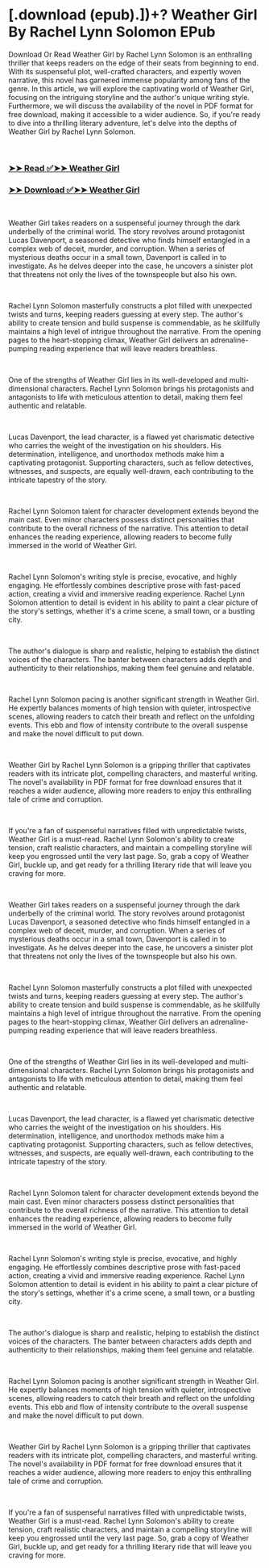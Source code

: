 # [.download (epub).])+? Weather Girl By Rachel Lynn Solomon EPub

<p>Download Or Read Weather Girl by Rachel Lynn Solomon is an enthralling thriller that keeps readers on the edge of their seats from beginning to end. With its suspenseful plot, well-crafted characters, and expertly woven narrative, this novel has garnered immense popularity among fans of the genre. In this article, we will explore the captivating world of Weather Girl, focusing on the intriguing storyline and the author's unique writing style. Furthermore, we will discuss the availability of the novel in PDF format for free download, making it accessible to a wider audience. So, if you're ready to dive into a thrilling literary adventure, let's delve into the depths of Weather Girl by Rachel Lynn Solomon.</p>
<p>&nbsp;</p>

### [➤➤ Read ✅➤➤ Weather Girl](https://pdf2worldwide.blogspot.com/id/53369734)

### [➤➤ Download ✅➤➤ Weather Girl](https://pdf2worldwide.blogspot.com/id/53369734)

<p>&nbsp;</p>
<p>Weather Girl takes readers on a suspenseful journey through the dark underbelly of the criminal world. The story revolves around protagonist Lucas Davenport, a seasoned detective who finds himself entangled in a complex web of deceit, murder, and corruption. When a series of mysterious deaths occur in a small town, Davenport is called in to investigate. As he delves deeper into the case, he uncovers a sinister plot that threatens not only the lives of the townspeople but also his own.</p>
<p>&nbsp;</p>
<p>Rachel Lynn Solomon masterfully constructs a plot filled with unexpected twists and turns, keeping readers guessing at every step. The author's ability to create tension and build suspense is commendable, as he skillfully maintains a high level of intrigue throughout the narrative. From the opening pages to the heart-stopping climax, Weather Girl delivers an adrenaline-pumping reading experience that will leave readers breathless.</p>
<p>&nbsp;</p>
<p>One of the strengths of Weather Girl lies in its well-developed and multi-dimensional characters. Rachel Lynn Solomon brings his protagonists and antagonists to life with meticulous attention to detail, making them feel authentic and relatable.</p>
<p>&nbsp;</p>
<p>Lucas Davenport, the lead character, is a flawed yet charismatic detective who carries the weight of the investigation on his shoulders. His determination, intelligence, and unorthodox methods make him a captivating protagonist. Supporting characters, such as fellow detectives, witnesses, and suspects, are equally well-drawn, each contributing to the intricate tapestry of the story.</p>
<p>&nbsp;</p>
<p>Rachel Lynn Solomon talent for character development extends beyond the main cast. Even minor characters possess distinct personalities that contribute to the overall richness of the narrative. This attention to detail enhances the reading experience, allowing readers to become fully immersed in the world of Weather Girl.</p>
<p>&nbsp;</p>
<p>Rachel Lynn Solomon's writing style is precise, evocative, and highly engaging. He effortlessly combines descriptive prose with fast-paced action, creating a vivid and immersive reading experience. Rachel Lynn Solomon attention to detail is evident in his ability to paint a clear picture of the story's settings, whether it's a crime scene, a small town, or a bustling city.</p>
<p>&nbsp;</p>
<p>The author's dialogue is sharp and realistic, helping to establish the distinct voices of the characters. The banter between characters adds depth and authenticity to their relationships, making them feel genuine and relatable.</p>
<p>&nbsp;</p>
<p>Rachel Lynn Solomon pacing is another significant strength in Weather Girl. He expertly balances moments of high tension with quieter, introspective scenes, allowing readers to catch their breath and reflect on the unfolding events. This ebb and flow of intensity contribute to the overall suspense and make the novel difficult to put down.</p>
<p>&nbsp;</p>
<p>Weather Girl by Rachel Lynn Solomon is a gripping thriller that captivates readers with its intricate plot, compelling characters, and masterful writing. The novel's availability in PDF format for free download ensures that it reaches a wider audience, allowing more readers to enjoy this enthralling tale of crime and corruption.</p>
<p>&nbsp;</p>
<p>If you're a fan of suspenseful narratives filled with unpredictable twists, Weather Girl is a must-read. Rachel Lynn Solomon's ability to create tension, craft realistic characters, and maintain a compelling storyline will keep you engrossed until the very last page. So, grab a copy of Weather Girl, buckle up, and get ready for a thrilling literary ride that will leave you craving for more.</p>
<p>&nbsp;</p>
<p>Weather Girl takes readers on a suspenseful journey through the dark underbelly of the criminal world. The story revolves around protagonist Lucas Davenport, a seasoned detective who finds himself entangled in a complex web of deceit, murder, and corruption. When a series of mysterious deaths occur in a small town, Davenport is called in to investigate. As he delves deeper into the case, he uncovers a sinister plot that threatens not only the lives of the townspeople but also his own.</p>
<p>&nbsp;</p>
<p>Rachel Lynn Solomon masterfully constructs a plot filled with unexpected twists and turns, keeping readers guessing at every step. The author's ability to create tension and build suspense is commendable, as he skillfully maintains a high level of intrigue throughout the narrative. From the opening pages to the heart-stopping climax, Weather Girl delivers an adrenaline-pumping reading experience that will leave readers breathless.</p>
<p>&nbsp;</p>
<p>One of the strengths of Weather Girl lies in its well-developed and multi-dimensional characters. Rachel Lynn Solomon brings his protagonists and antagonists to life with meticulous attention to detail, making them feel authentic and relatable.</p>
<p>&nbsp;</p>
<p>Lucas Davenport, the lead character, is a flawed yet charismatic detective who carries the weight of the investigation on his shoulders. His determination, intelligence, and unorthodox methods make him a captivating protagonist. Supporting characters, such as fellow detectives, witnesses, and suspects, are equally well-drawn, each contributing to the intricate tapestry of the story.</p>
<p>&nbsp;</p>
<p>Rachel Lynn Solomon talent for character development extends beyond the main cast. Even minor characters possess distinct personalities that contribute to the overall richness of the narrative. This attention to detail enhances the reading experience, allowing readers to become fully immersed in the world of Weather Girl.</p>
<p>&nbsp;</p>
<p>Rachel Lynn Solomon's writing style is precise, evocative, and highly engaging. He effortlessly combines descriptive prose with fast-paced action, creating a vivid and immersive reading experience. Rachel Lynn Solomon attention to detail is evident in his ability to paint a clear picture of the story's settings, whether it's a crime scene, a small town, or a bustling city.</p>
<p>&nbsp;</p>
<p>The author's dialogue is sharp and realistic, helping to establish the distinct voices of the characters. The banter between characters adds depth and authenticity to their relationships, making them feel genuine and relatable.</p>
<p>&nbsp;</p>
<p>Rachel Lynn Solomon pacing is another significant strength in Weather Girl. He expertly balances moments of high tension with quieter, introspective scenes, allowing readers to catch their breath and reflect on the unfolding events. This ebb and flow of intensity contribute to the overall suspense and make the novel difficult to put down.</p>
<p>&nbsp;</p>
<p>Weather Girl by Rachel Lynn Solomon is a gripping thriller that captivates readers with its intricate plot, compelling characters, and masterful writing. The novel's availability in PDF format for free download ensures that it reaches a wider audience, allowing more readers to enjoy this enthralling tale of crime and corruption.</p>
<p>&nbsp;</p>
<p>If you're a fan of suspenseful narratives filled with unpredictable twists, Weather Girl is a must-read. Rachel Lynn Solomon's ability to create tension, craft realistic characters, and maintain a compelling storyline will keep you engrossed until the very last page. So, grab a copy of Weather Girl, buckle up, and get ready for a thrilling literary ride that will leave you craving for more.</p>
<p>&nbsp;</p>
